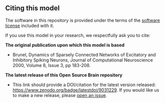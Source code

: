 ## Citing this model

The software in this repository is provided under the terms of the [software license](LICENSE) included with it. 

If you use this model in your research, we respectfully ask you to cite:

**The original publication upon which this model is based**

   - Brunel, Dynamics of Sparsely Connected Networks of Excitatory and Inhibitory Spiking Neurons, Journal of Computational Neuroscience 2000, Volume 8, Issue 3, pp 183-208.

**The latest release of this Open Source Brain repository**

   - This link should provide a DOI/citation for the latest version released: https://www.zenodo.org/badge/latestdoi/9031229. If you would like us to make a new release, please [open an issue](../../issues). 
